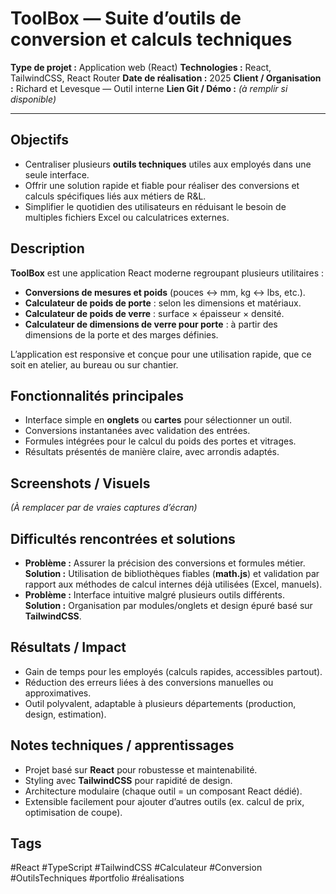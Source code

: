 # ToolBox — Suite d’outils de conversion et calculs techniques

**Type de projet :** Application web (React)
**Technologies :** React, TailwindCSS, React Router
**Date de réalisation :** 2025
**Client / Organisation :** Richard et Levesque — Outil interne
**Lien Git / Démo :** _(à remplir si disponible)_

---

## Objectifs

- Centraliser plusieurs **outils techniques** utiles aux employés dans une seule interface.
- Offrir une solution rapide et fiable pour réaliser des conversions et calculs spécifiques liés aux métiers de R&L.
- Simplifier le quotidien des utilisateurs en réduisant le besoin de multiples fichiers Excel ou calculatrices externes.

## Description

**ToolBox** est une application React moderne regroupant plusieurs utilitaires :

- **Conversions de mesures et poids** (pouces ↔ mm, kg ↔ lbs, etc.).
- **Calculateur de poids de porte** : selon les dimensions et matériaux.
- **Calculateur de poids de verre** : surface × épaisseur × densité.
- **Calculateur de dimensions de verre pour porte** : à partir des dimensions de la porte et des marges définies.

L’application est responsive et conçue pour une utilisation rapide, que ce soit en atelier, au bureau ou sur chantier.

## Fonctionnalités principales

- Interface simple en **onglets** ou **cartes** pour sélectionner un outil.
- Conversions instantanées avec validation des entrées.
- Formules intégrées pour le calcul du poids des portes et vitrages.
- Résultats présentés de manière claire, avec arrondis adaptés.

## Screenshots / Visuels

_(À remplacer par de vraies captures d’écran)_

## Difficultés rencontrées et solutions

- **Problème :** Assurer la précision des conversions et formules métier.  
    **Solution :** Utilisation de bibliothèques fiables (**math.js**) et validation par rapport aux méthodes de calcul internes déjà utilisées (Excel, manuels).
- **Problème :** Interface intuitive malgré plusieurs outils différents.  
    **Solution :** Organisation par modules/onglets et design épuré basé sur **TailwindCSS**.

## Résultats / Impact

- Gain de temps pour les employés (calculs rapides, accessibles partout).
- Réduction des erreurs liées à des conversions manuelles ou approximatives.
- Outil polyvalent, adaptable à plusieurs départements (production, design, estimation).

## Notes techniques / apprentissages

- Projet basé sur **React** pour robustesse et maintenabilité.
- Styling avec **TailwindCSS** pour rapidité de design.
- Architecture modulaire (chaque outil = un composant React dédié).
- Extensible facilement pour ajouter d’autres outils (ex. calcul de prix, optimisation de coupe).

## Tags

#React #TypeScript #TailwindCSS #Calculateur #Conversion #OutilsTechniques #portfolio #réalisations